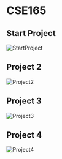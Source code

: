# CSE165

## Start Project
![StartProject](./Images/StartProject.gif)

## Project 2
![Project2](./Images/Project2.gif)

## Project 3
![Project3](./Images/Project3.gif)

## Project 4
![Project4](./Images/Project4.gif)